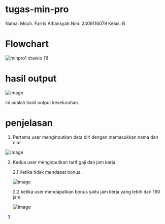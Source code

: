 # tugas-min-pro
Nama: Moch. Farris Alfiansyah Nim: 2409116079 Kelas: B

# Flowchart

![minpro1 drawio (1)](https://github.com/user-attachments/assets/b5514937-6f04-4db3-b72a-b55e09b918b9)

# hasil output 
![image](https://github.com/user-attachments/assets/08c29ce3-229b-4342-be88-ab14bd1f3721)


ini adalah hasil output keseluruhan.

# penjelasan
1. Pertama user menginputkan data diri dengan memasukkan nama dan nim.

   
![image](https://github.com/user-attachments/assets/94e91393-c0f1-4960-b71b-a45e64a614ca)


2. Kedua user menginputkan tarif gaji dan jam kerja.


   2.1 Ketika tidak mendapat bonus.


   ![image](https://github.com/user-attachments/assets/bba97585-2e44-4ea0-aa95-34707b0531bb)


   2.2 ketika user mendapatkan bonus yaitu jam kerja yang lebih dari 160 jam.


   ![image](https://github.com/user-attachments/assets/9c86cdb6-3363-42da-a58a-43b2c2151665)


3.




